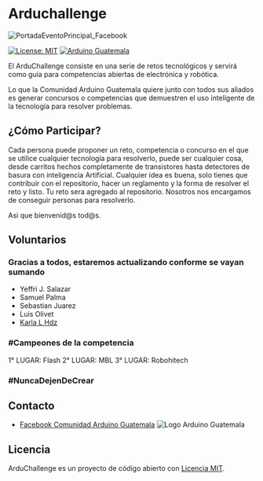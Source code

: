 # Arduchallenge 
![PortadaEventoPrincipal_Facebook](https://github.com/karlalhdz/ArduChallenge/blob/master/Publicidad/PortadaEventoPrincipal_Facebook.png)

[![License: MIT](https://img.shields.io/badge/License-MIT-yellow.svg)](https://opensource.org/licenses/MIT)
[![Arduino Guatemala](https://img.shields.io/badge/Arduino-Guatemala-blue.svg)](https://www.facebook.com/ArduinoGuatemala)

El ArduChallenge consiste en una serie de retos tecnológicos y servirá como guía para competencias abiertas de electrónica y robótica.

Lo que la Comunidad Arduino Guatemala quiere junto con todos sus aliados es generar concursos o competencias que demuestren el uso inteligente de la tecnología para resolver problemas. 

## ¿Cómo Participar?

Cada persona puede proponer un reto, competencia o concurso en el que se utilice cualquier tecnología para resolverlo, puede ser cualquier cosa, desde carritos hechos completamente de transistores hasta detectores de basura con inteligencia Artificial.
Cualquier idea es buena, solo tienes que contribuir con el repositorio, hacer un reglamento y la forma de resolver el reto y listo. Tu reto sera agregado al repositorio. 
Nosotros nos encargamos de conseguir personas para resolverlo. 

Asi que bienvenid@s tod@s.

## Voluntarios

### Gracias a todos, estaremos actualizando conforme se vayan sumando

- Yeffri J. Salazar
- Samuel Palma
- Sebastian Juarez
- Luis Olivet
- [Karla L Hdz](https://github.com/karlalhdz "Karla L Hdz")

### #Campeones de la competencia
1° LUGAR: Flash
2° LUGAR: MBL
3° LUGAR: Robohitech

### #NuncaDejenDeCrear

## Contacto

- [Facebook Comunidad Arduino Guatemala](https://www.facebook.com/ArduinoGuatemala/)
![Logo Arduino Guatemala](https://github.com/karlalhdz/ArduChallenge/blob/master/Publicidad/Logo%20Arduino%20Guatemala.png)

## Licencia

ArduChallenge es un proyecto de código abierto con [Licencia MIT](https://opensource.org/licenses/MIT).
